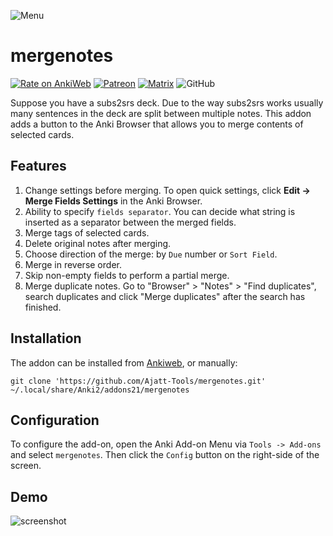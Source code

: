 ![Menu](https://user-images.githubusercontent.com/69171671/101429753-99032900-38fb-11eb-8b8d-06720ee7ef9a.png)

# mergenotes

[![Rate on AnkiWeb](https://glutanimate.com/logos/ankiweb-rate.svg)](https://ankiweb.net/shared/info/1425504015)
[![Patreon](https://img.shields.io/badge/patreon-support-orange)](https://www.patreon.com/bePatron?u=43555128)
[![Matrix](https://img.shields.io/badge/chat-join-green.svg)](https://tatsumoto-ren.github.io/blog/join-our-community.html)
![GitHub](https://img.shields.io/github/license/Ajatt-Tools/mergenotes)

Suppose you have a subs2srs deck.
Due to the way subs2srs works usually many sentences in the deck are split between multiple notes.
This addon adds a button to the Anki Browser that allows you to merge contents of selected cards.

## Features

1) Change settings before merging.
To open quick settings, click **Edit → Merge Fields Settings** in the Anki Browser.
2) Ability to specify `fields separator`.
You can decide what string is inserted as a separator between the merged fields.
3) Merge tags of selected cards.
4) Delete original notes after merging.
5) Choose direction of the merge: by `Due` number or `Sort Field`.
6) Merge in reverse order.
7) Skip non-empty fields to perform a partial merge.
8) Merge duplicate notes.
Go to "Browser" > "Notes" > "Find duplicates",
search duplicates and click "Merge duplicates" after the search has finished.

## Installation

The addon can be installed from [Ankiweb](https://ankiweb.net/shared/info/1425504015), or manually:
```
git clone 'https://github.com/Ajatt-Tools/mergenotes.git' ~/.local/share/Anki2/addons21/mergenotes
```

## Configuration

To configure the add-on, open the Anki Add-on Menu
via `Tools -> Add-ons` and select `mergenotes`.
Then click the `Config` button on the right-side of the screen.

## Demo

![screenshot](https://user-images.githubusercontent.com/69171671/101195632-9d0f1c80-3657-11eb-986b-97ffc11a280c.png)

